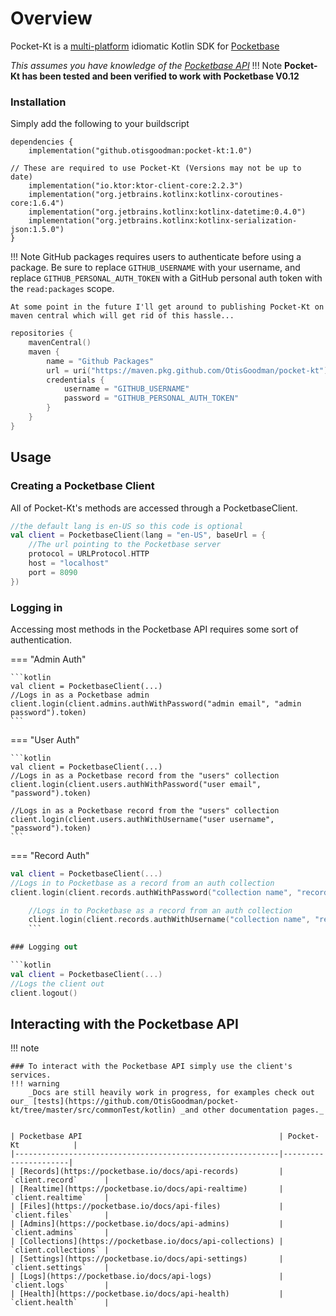 # Overview

Pocket-Kt is a [multi-platform](https://kotlinlang.org/docs/multiplatform-library.html) idiomatic Kotlin SDK
for [Pocketbase](https://pocketbase.io)

*This assumes you have knowledge of the [Pocketbase API](https://pocketbase.io/docs/api-records)*
!!! Note
**Pocket-Kt has been tested and been verified to work with Pocketbase V0.12**

### Installation

Simply add the following to your buildscript

```
dependencies {
    implementation("github.otisgoodman:pocket-kt:1.0")
    
// These are required to use Pocket-Kt (Versions may not be up to date)
    implementation("io.ktor:ktor-client-core:2.2.3")
    implementation("org.jetbrains.kotlinx:kotlinx-coroutines-core:1.6.4")
    implementation("org.jetbrains.kotlinx:kotlinx-datetime:0.4.0")
    implementation("org.jetbrains.kotlinx:kotlinx-serialization-json:1.5.0")
}
```

!!! Note
GitHub packages requires users to authenticate before using a package.
Be sure to replace `GITHUB_USERNAME` with your username, and replace `GITHUB_PERSONAL_AUTH_TOKEN` with a GitHub personal
auth token with the `read:packages` scope.

    At some point in the future I'll get around to publishing Pocket-Kt on maven central which will get rid of this hassle...   

```kotlin
repositories {
    mavenCentral()
    maven {
        name = "Github Packages"
        url = uri("https://maven.pkg.github.com/OtisGoodman/pocket-kt")
        credentials {
            username = "GITHUB_USERNAME"
            password = "GITHUB_PERSONAL_AUTH_TOKEN"
        }
    }
}
```

## Usage

### Creating a Pocketbase Client

All of Pocket-Kt's methods are accessed through a PocketbaseClient.

```kotlin
//the default lang is en-US so this code is optional 
val client = PocketbaseClient(lang = "en-US", baseUrl = {
    //The url pointing to the Pocketbase server
    protocol = URLProtocol.HTTP
    host = "localhost"
    port = 8090
})
```

### Logging in

Accessing most methods in the Pocketbase API requires some sort of authentication.

=== "Admin Auth"

    ```kotlin
    val client = PocketbaseClient(...)
    //Logs in as a Pocketbase admin
    client.login(client.admins.authWithPassword("admin email", "admin password").token)
    ```

=== "User Auth"

    ```kotlin
    val client = PocketbaseClient(...)
    //Logs in as a Pocketbase record from the "users" collection
    client.login(client.users.authWithPassword("user email", "password").token)
    
    //Logs in as a Pocketbase record from the "users" collection 
    client.login(client.users.authWithUsername("user username", "password").token)
    ```

=== "Record Auth"
```kotlin
val client = PocketbaseClient(...)
//Logs in to Pocketbase as a record from an auth collection
client.login(client.records.authWithPassword("collection name", "record email", "password").token)

    //Logs in to Pocketbase as a record from an auth collection
    client.login(client.records.authWithUsername("collection name", "record username", "password").token)
    ```

### Logging out

```kotlin
val client = PocketbaseClient(...)
//Logs the client out
client.logout()
```

## Interacting with the Pocketbase API

!!! note

    ### To interact with the Pocketbase API simply use the client's services.
    !!! warning
        _Docs are still heavily work in progress, for examples check out our_ [tests](https://github.com/OtisGoodman/pocket-kt/tree/master/src/commonTest/kotlin) _and other documentation pages._
        
    
    | Pocketbase API                                            | Pocket-Kt            |
    |-----------------------------------------------------------|----------------------|
    | [Records](https://pocketbase.io/docs/api-records)         | `client.record`      |
    | [Realtime](https://pocketbase.io/docs/api-realtime)       | `client.realtime`    |
    | [Files](https://pocketbase.io/docs/api-files)             | `client.files`       |
    | [Admins](https://pocketbase.io/docs/api-admins)           | `client.admins`      |
    | [Collections](https://pocketbase.io/docs/api-collections) | `client.collections` |
    | [Settings](https://pocketbase.io/docs/api-settings)       | `client.settings`    |
    | [Logs](https://pocketbase.io/docs/api-logs)               | `client.logs`        |
    | [Health](https://pocketbase.io/docs/api-health)           | `client.health`      |